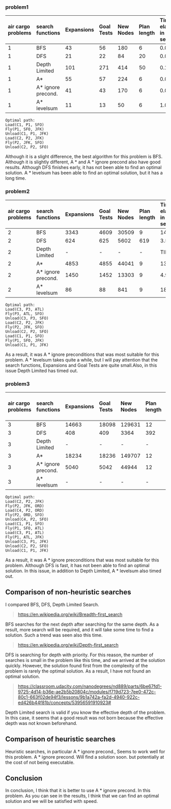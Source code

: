 ### problem1

| air cargo problems | search functions            | Expansions | Goal Tests | New Nodes | Plan length | Time elapsed in seconds | Optimal solution |
|:-------------------|:----------------------------|:-----------|:-----------|:----------|:------------|:------------------------|:-----------------|
| 1                  | BFS                         | 43         | 56         | 180       | 6           | 0.04                    | YES              |
| 1                  | DFS                         | 21         | 22         | 84        | 20          | 0.02                    | NO               |
| 1                  | Depth Limited               | 101        | 271        | 414       | 50          | 0.11                    | NO               |
| 1                  | A*                          | 55         | 57         | 224       | 6           | 0.05                    | YES              |
| 1                  | A* ignore          precond. | 41         | 43         | 170       | 6           | 0.05                    | YES              |
| 1                  | A* levelsum                 | 11         | 13         | 50        | 6           | 1.04                    | YES              |

```
Optimal path:
Load(C1, P1, SFO)
Fly(P1, SFO, JFK)
Unload(C1, P1, JFK)
Load(C2, P2, JFK)
Fly(P2, JFK, SFO)
Unload(C2, P2, SFO)
```

Although it is a slight difference, the best algorithm for this problem is BFS. Although it is slightly different, A * and A * ignore precond also have good results. Although DFS finishes early, it has not been able to find an optimal solution. A * levelsum has been able to find an optimal solution, but it has a long time.

### problem2

| air cargo problems | search functions   | Expansions | Goal Tests | New Nodes | Plan length | Time elapsed in seconds | Optimal solution |
|:-------------------|:-------------------|:-----------|:-----------|:----------|:------------|:------------------------|:-----------------|
| 2                  | BFS                | 3343       | 4609       | 30509     | 9           | 14.86                   | YES              |
| 2                  | DFS                | 624        | 625        | 5602      | 619         | 3.50                    | NO               |
| 2                  | Depth Limited      | -          | -          | -         | -           | TIMEOUT                 | -                |
| 2                  | A*                 | 4853       | 4855       | 44041     | 9           | 13.89                   | YES              |
| 2                  | A* ignore precond. | 1450       | 1452       | 13303     | 9           | 4.99                    | YES              |
| 2                  | A* levelsum        | 86         | 88         | 841       | 9           | 185.21                  | YES              |

```
Optimal path:
Load(C3, P3, ATL)
Fly(P3, ATL, SFO)
Unload(C3, P3, SFO)
Load(C2, P2, JFK)
Fly(P2, JFK, SFO)
Unload(C2, P2, SFO)
Load(C1, P1, SFO)
Fly(P1, SFO, JFK)
Unload(C1, P1, JFK)
```

As a result, it was A * ignore preconditions that was most suitable for this problem. A * levelsum takes quite a while, but I will pay attention that the search functions, Expansions and Goal Tests are quite small.Also, in this issue Depth Limited has timed out.


### problem3

| air cargo problems | search functions   | Expansions | Goal Tests | New Nodes | Plan length | Time elapsed in seconds | Optimal solution |
|:-------------------|:-------------------|:-----------|:-----------|:----------|:------------|:------------------------|:-----------------|
| 3                  | BFS                | 14663      | 18098      | 129631    | 12          | 107.30                  | YES              |
| 3                  | DFS                | 408        | 409        | 3364      | 392         | 1.95                    | NO               |
| 3                  | Depth Limited      | -          | -          | -         | -           | TIMEOUT                 | -                |
| 3                  | A*                 | 18234      | 18236      | 149707    | 12          | 62.13                   | YES              |
| 3                  | A* ignore precond. | 5040       | 5042       | 44944     | 12          | 19.81                   | YES              |
| 3                  | A* levelsum        | -          | -          | -         | -           | TIMEOUT                 | -                |

```
Optimal path:
Load(C2, P2, JFK)
Fly(P2, JFK, ORD)
Load(C4, P2, ORD)
Fly(P2, ORD, SFO)
Unload(C4, P2, SFO)
Load(C1, P1, SFO)
Fly(P1, SFO, ATL)
Load(C3, P1, ATL)
Fly(P1, ATL, JFK)
Unload(C3, P1, JFK)
Unload(C2, P2, SFO)
Unload(C1, P1, JFK)
```

As a result, it was A * ignore preconditions that was most suitable for this problem.
Although DFS is fast, it has not been able to find an optimal solution. In this issue, in addition to Depth Limited, A * levelsum also timed out.

## Comparison of non-heuristic searches

I compared BFS, DFS, Depth Limited Search.

>https://en.wikipedia.org/wiki/Breadth-first_search

BFS searches for the next depth after searching for the same depth.
As a result, more search will be required, and it will take some time to find a solution.
Such a trend was seen also this time.

>https://en.wikipedia.org/wiki/Depth-first_search

DFS is searching for depth with priority.
For this reason, the number of searches is small in the problem like this time, and we arrived at the solution quickly.
However, the solution found first from the complexity of the problem is rarely the optimal solution. As a result, I have not found an optimal solution.

>https://classroom.udacity.com/nanodegrees/nd889/parts/6be67fd1-9725-4d14-b36e-ae2b5b20804c/modules/f719d723-7ee0-472c-80c1-663f02de94f3/lessons/9b1a742a-fa2d-4940-922c-ed426b44f81b/concepts/53956591910923#

Depth Limited search is valid if you know the effective depth of the problem.
In this case, it seems that a good result was not born because the effective depth was not known beforehand.

## Comparison of heuristic searches

Heuristic searches, in particular A * ignore precond., Seems to work well for this problem. A * ignore precond. Will find a solution soon. but potentially at the cost of not being executable.

## Conclusion

In conclusion, I think that it is better to use A * ignore precond. In this problem.
As you can see in the results, I think that we can find an optimal solution and we will be satisfied with speed.
